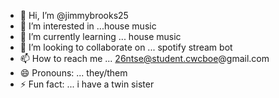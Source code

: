 - 👋 Hi, I’m @jimmybrooks25
- 👀 I’m interested in ...house music
- 🌱 I’m currently learning ... house music
- 💞️ I’m looking to collaborate on ... spotify stream bot
- 📫 How to reach me ... 26ntse@student.cwcboe@gmail.com
- 😄 Pronouns: ... they/them
- ⚡ Fun fact: ... i have a twin sister

<!---
jimmybrooks25/jimmybrooks25 is a ✨ special ✨ repository because its `README.md` (this file) appears on your GitHub profile.
You can click the Preview link to take a look at your changes.
--->
